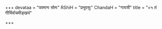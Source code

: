 +++
devataa = "पवमानः सोमः"
RShiH = "प्रभूवसुः"
ChandaH = "गायत्री"
title = "०५ तं गीर्भिर्वाचमीङ्खयं"

+++
